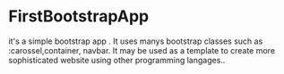 # FirstBootstrapApp
it's a simple bootstrap app .
It uses manys bootstrap classes such as :carossel,container, navbar.
It may be used as a template to create more sophisticated website using other programming langages..
